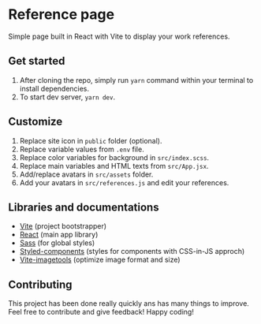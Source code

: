 # Reference page
Simple page built in React with Vite to display your work references.

## Get started
1. After cloning the repo, simply run `yarn` command within your terminal to install dependencies.
2. To start dev server, `yarn dev`.

## Customize
1. Replace site icon in `public` folder (optional).
2. Replace variable values from `.env` file.
3. Replace color variables for background in `src/index.scss`.
4. Replace main variables and HTML texts from `src/App.jsx`.
5. Add/replace avatars in `src/assets` folder.
6. Add your avatars in `src/references.js` and edit your references.

## Libraries and documentations
- [Vite](https://vitejs.dev/) (project bootstrapper)
- [React](https://react.dev/) (main app library)
- [Sass](https://sass-lang.com/) (for global styles)
- [Styled-components](https://styled-components.com/) (styles for components with CSS-in-JS approch)
- [Vite-imagetools](https://github.com/JonasKruckenberg/imagetools) (optimize image format and size)

## Contributing
This project has been done really quickly ans has many things to improve. Feel free to contribute and give feedback! Happy coding!
